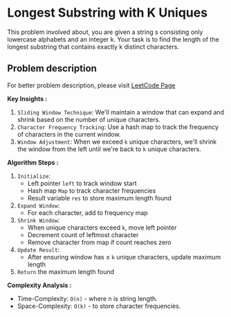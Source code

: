 # Longest Substring with K Uniques

This problem involved about, you are given a string s consisting only lowercase alphabets and an integer k. Your task is to find the length of the longest substring that contains exactly k distinct characters.

## Problem description

For better problem description, please visit [LeetCode Page](https://www.geeksforgeeks.org/problems/longest-k-unique-characters-substring0853/1)

**Key Insights :**<br/>

1. `Sliding Window Technique`: We'll maintain a window that can expand and shrink based on the number of unique characters.
2. `Character Frequency Tracking`: Use a hash map to track the frequency of characters in the current window.
3. `Window Adjustment`: When we exceed `k` unique characters, we'll shrink the window from the left until we're back to `k` unique characters.

**Algorithm Steps :**<br/>

1. `Initialize`:
    - Left pointer `left` to track window start
    - Hash map `Map` to track character frequencies
    - Result variable `res` to store maximum length found
2. `Expand Window`:
    - For each character, add to frequency map
3. `Shrink Window`:
    - When unique characters exceed `k`, move left pointer
    - Decrement count of leftmost character
    - Remove character from map if count reaches zero
4. `Update Result`:
    - After ensuring window has ≤ `k` unique characters, update maximum length
5. `Return` the maximum length found

**Complexity Analysis :**<br/>

-   Time-Complexity: `O(n)` - where n is string length.
-   Space-Complexity: `O(k)` - to store character frequencies.
